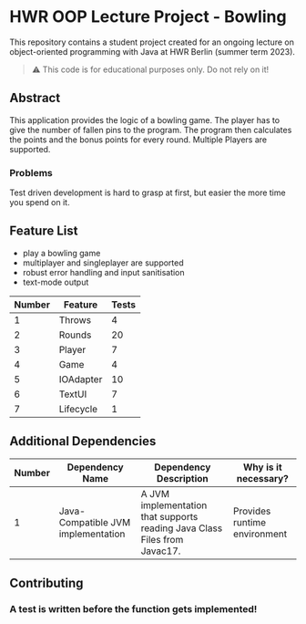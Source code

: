 # HWR OOP Lecture Project - Bowling

This repository contains a student project created for an ongoing lecture on object-oriented programming with Java at 
HWR Berlin (summer term 2023).

> :warning: This code is for educational purposes only. Do not rely on it!

## Abstract

[TODO]: <> (Write a short description of your project.)
This application provides the logic of a bowling game. 
The player has to give the number of fallen pins to the program. 
The program then calculates the points and the bonus points for every round.
Multiple Players are supported.

[TODO]: <> (State most important features.)
[not implemented]: <> (Score Table Calculation)
[not implemented]: <> (User Management)

### Problems
[TODO]: <> (State the most interesting problems you encountered during the project.)
Test driven development is hard to grasp at first, but easier the more time you spend on it.

## Feature List
- play a bowling game
- multiplayer and singleplayer are supported
- robust error handling and input sanitisation
- text-mode output

[TODO]: <> (Add a new row to the table for every completed feature.)

| Number | Feature   | Tests |
|--------|-----------|-------|
| 1      | Throws    | 4     |
| 2      | Rounds    | 20    |
| 3      | Player    | 7     |
| 4      | Game      | 4     |
| 5      | IOAdapter | 10    |
| 6      | TextUI    | 7     |
| 7      | Lifecycle | 1     |



## Additional Dependencies

[TODO]: <> (Add a new row to the table for every required dependency.)

| Number | Dependency Name                    | Dependency Description                                                    | Why is it necessary?         |
|--------|------------------------------------|---------------------------------------------------------------------------|------------------------------|
| 1      | Java-Compatible JVM implementation | A JVM implementation that supports reading Java Class Files from Javac17. | Provides runtime environment |

## Contributing

### A test is written before the function gets implemented!
